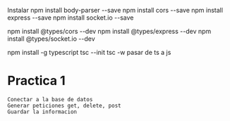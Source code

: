 Instalar
npm install body-parser --save
npm install cors --save
npm install express --save
npm install socket.io --save

npm install @types/cors --dev
npm install @types/express --dev
npm install @types/socket.io --dev


npm install -g typescript
tsc --init 
tsc -w pasar de ts a js

# Practica 1
```
Conectar a la base de datos
Generar peticiones get, delete, post
Guardar la informacion 
```



